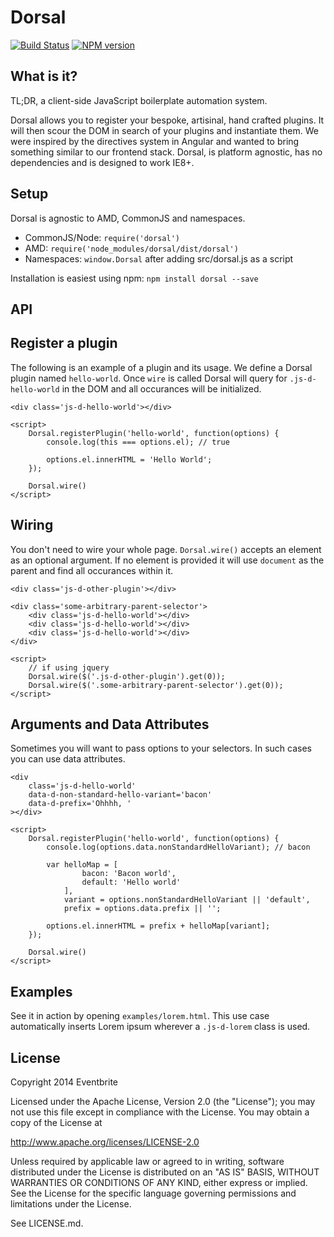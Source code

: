 Dorsal
======
[![Build Status](https://travis-ci.org/eventbrite/dorsal.svg)](https://travis-ci.org/eventbrite/dorsal) [![NPM version](https://badge.fury.io/js/dorsal.svg)](http://badge.fury.io/js/dorsal)

What is it?
-----------

TL;DR, a client-side JavaScript boilerplate automation system.

Dorsal allows you to register your bespoke, artisinal, hand crafted plugins. It will then scour the DOM in search of your plugins and instantiate them. We were inspired by the directives system in Angular and wanted to bring something similar to our frontend stack. Dorsal, is platform agnostic, has no dependencies and is designed to work IE8+.

## Setup

Dorsal is agnostic to AMD, CommonJS and namespaces.

- CommonJS/Node: `require('dorsal')`
- AMD: `require('node_modules/dorsal/dist/dorsal')`
- Namespaces: `window.Dorsal` after adding src/dorsal.js as a script

Installation is easiest using npm: `npm install dorsal --save`

API
---

## Register a plugin

The following is an example of a plugin and its usage. We define a Dorsal plugin named `hello-world`. Once `wire` is called Dorsal will query for `.js-d-hello-world` in the DOM and all occurances will be initialized.

    <div class='js-d-hello-world'></div>

    <script>
        Dorsal.registerPlugin('hello-world', function(options) {
            console.log(this === options.el); // true

            options.el.innerHTML = 'Hello World';
        });

        Dorsal.wire()
    </script>

## Wiring

You don't need to wire your whole page. `Dorsal.wire()` accepts an element as an optional argument. If no element is provided it will use `document` as the parent and find all occurances within it.

    <div class='js-d-other-plugin'></div>

    <div class='some-arbitrary-parent-selector'>
        <div class='js-d-hello-world'></div>
        <div class='js-d-hello-world'></div>
        <div class='js-d-hello-world'></div>
    </div>

    <script>
        // if using jquery
        Dorsal.wire($('.js-d-other-plugin').get(0));
        Dorsal.wire($('.some-arbitrary-parent-selector').get(0));
    </script>

## Arguments and Data Attributes

Sometimes you will want to pass options to your selectors. In such cases you can use data attributes.

    <div
        class='js-d-hello-world'
        data-d-non-standard-hello-variant='bacon'
        data-d-prefix='Ohhhh, '
    ></div>

    <script>
        Dorsal.registerPlugin('hello-world', function(options) {
            console.log(options.data.nonStandardHelloVariant); // bacon

            var helloMap = [
                    bacon: 'Bacon world',
                    default: 'Hello world'
                ],
                variant = options.nonStandardHelloVariant || 'default',
                prefix = options.data.prefix || '';

            options.el.innerHTML = prefix + helloMap[variant];
        });

        Dorsal.wire()
    </script>

Examples
--------

See it in action by opening `examples/lorem.html`. This use case automatically inserts Lorem ipsum wherever a `.js-d-lorem` class is used.


License
-------

Copyright 2014 Eventbrite

Licensed under the Apache License, Version 2.0 (the "License");
you may not use this file except in compliance with the License.
You may obtain a copy of the License at

   http://www.apache.org/licenses/LICENSE-2.0

Unless required by applicable law or agreed to in writing, software
distributed under the License is distributed on an "AS IS" BASIS,
WITHOUT WARRANTIES OR CONDITIONS OF ANY KIND, either express or implied.
See the License for the specific language governing permissions and
limitations under the License.

See LICENSE.md.
